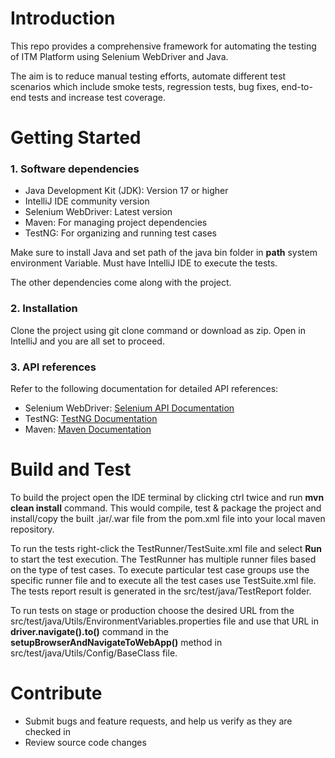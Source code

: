 # Introduction 
This repo provides a comprehensive framework for automating the testing of ITM Platform using Selenium WebDriver and Java.

The aim is to reduce manual testing efforts, automate different test scenarios which include smoke tests, regression tests, bug fixes, end-to-end tests and increase test coverage.

# Getting Started
### 1. Software dependencies

- Java Development Kit (JDK): Version 17 or higher
- IntelliJ IDE community version
- Selenium WebDriver: Latest version
- Maven: For managing project dependencies
- TestNG: For organizing and running test cases

Make sure to install Java and set path of the java bin folder in **path** system environment Variable. Must have IntelliJ IDE to execute the tests. 

The other dependencies come along with the project.
   
### 2. Installation

Clone the project using git clone command or download as zip. Open in IntelliJ and you are all set to proceed.

### 3. API references
Refer to the following documentation for detailed API references:

- Selenium WebDriver: [Selenium API Documentation](https://www.selenium.dev/documentation/)
- TestNG: [TestNG Documentation](https://testng.org/)
- Maven: [Maven Documentation](https://maven.apache.org/guides/index.html)

# Build and Test
To build the project open the IDE terminal by clicking ctrl twice and run **mvn clean install** command. This would compile, test & package the project and install/copy the built .jar/.war file from the pom.xml file into your local maven repository.

To run the tests right-click the TestRunner/TestSuite.xml file and select **Run** to start the test execution. The TestRunner has multiple runner files based on the type of test cases. To execute particular test case groups use the specific runner file and to execute all the test cases use TestSuite.xml file. The tests report result is generated in the src/test/java/TestReport folder.

To run tests on stage or production choose the desired URL from the src/test/java/Utils/EnvironmentVariables.properties file and use that URL in **driver.navigate().to()** command in the **setupBrowserAndNavigateToWebApp()** method in src/test/java/Utils/Config/BaseClass file.

# Contribute

- Submit bugs and feature requests, and help us verify as they are checked in
- Review source code changes